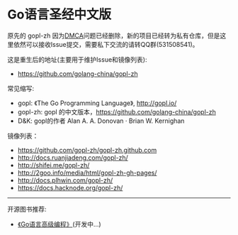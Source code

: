 # Go语言圣经中文版

原先的 gopl-zh 因为[DMCA](https://github.com/github/dmca/blob/master/2016-02-03-TheGoProgrammingLanguage.md)问题已经删除，新的项目已经转为私有仓库，但是这里依然可以接收Issue提交，需要私下交流的请转QQ群(531508541)。

这是重生后的地址(主要用于维护Issue和镜像列表):

- https://github.com/golang-china/gopl-zh

常见缩写:

- gopl: 《The Go Programming Language》, http://gopl.io/
- gopl-zh: gopl 的中文版本，https://github.com/golang-china/gopl-zh
- D&K: gopl的作者 Alan A. A. Donovan · Brian W. Kernighan

镜像列表：

- https://github.com/gopl-zh/gopl-zh.github.com
- http://docs.ruanjiadeng.com/gopl-zh/
- http://shifei.me/gopl-zh/
- http://2goo.info/media/html/gopl-zh-gh-pages/
- http://docs.plhwin.com/gopl-zh/
- https://docs.hacknode.org/gopl-zh/

----

开源图书推荐:

- [《Go语言高级编程》](https://github.com/chai2010/advanced-go-programming-book)(开发中...)
